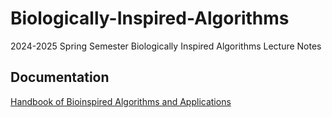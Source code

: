 
# Biologically-Inspired-Algorithms

2024-2025 Spring Semester Biologically Inspired Algorithms Lecture Notes


## Documentation

[Handbook of Bioinspired Algorithms and Applications 
](https://www.amazon.com/Handbook-Bioinspired-Algorithms-Applications-Information/dp/1584884754)

